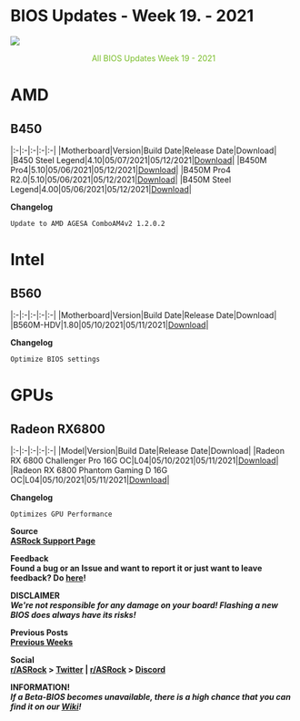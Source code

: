 # BIOS Updates - Week 19. - 2021

<img style="margin-left:auto;margin-right:auto;display: block;" src="/ASRockWiki/assets/img/includes/wiki/bios_updates.png">

<p style="text-align:center;color:#79bd28">All BIOS Updates Week 19 - 2021</p>

# AMD

## **B450**

|:-|:-|:-|:-|:-|
|Motherboard|Version|Build Date|Release Date|Download|
|B450 Steel Legend|4.10|05/07/2021|05/12/2021|[Download](https://www.asrock.com/MB/AMD/B450%20Steel%20Legend/index.asp#BIOS)|
|B450M Pro4|5.10|05/06/2021|05/12/2021|[Download](https://www.asrock.com/MB/AMD/B450M%20Pro4/index.asp#BIOS)|
|B450M Pro4 R2.0|5.10|05/06/2021|05/12/2021|[Download](https://www.asrock.com/MB/AMD/B450M%20Pro4%20R2.0/index.asp#BIOS)|
|B450M Steel Legend|4.00|05/06/2021|05/12/2021|[Download](https://www.asrock.com/MB/AMD/B450M%20Steel%20Legend/index.asp#BIOS)|

**Changelog**

    Update to AMD AGESA ComboAM4v2 1.2.0.2

# Intel

## **B560**

|:-|:-|:-|:-|:-|
|Motherboard|Version|Build Date|Release Date|Download|
|B560M-HDV|1.80|05/10/2021|05/11/2021|[Download](https://www.asrock.com/MB/Intel/B560M-HDV/index.asp#BIOS)|

**Changelog**

    Optimize BIOS settings

# GPUs

## **Radeon RX6800**

|:-|:-|:-|:-|:-|
|Model|Version|Build Date|Release Date|Download|
|Radeon RX 6800 Challenger Pro 16G OC|L04|05/10/2021|05/11/2021|[Download](https://www.asrock.com/Graphics-Card/AMD/Radeon%20RX%206800%20Challenger%20Pro%2016G%20OC/index.asp#BIOS)|
|Radeon RX 6800 Phantom Gaming D 16G OC|L04|05/10/2021|05/11/2021|[Download](https://www.asrock.com/Graphics-Card/AMD/Radeon%20RX%206800%20Phantom%20Gaming%20D%2016G%20OC/index.asp#BIOS)|

**Changelog**

    Optimizes GPU Performance

**Source**  
[**ASRock Support Page**](https://www.asrock.com/support/index.asp?cat=BIOS)

**Feedback**  
**Found a bug or an Issue and want to report it or just want to leave feedback? Do [here](https://event.asrock.com/tsd.asp)!**

**DISCLAIMER**  
***We're not responsible for any damage on your board! Flashing a new BIOS does always have its risks!***

**Previous Posts**  
[**Previous Weeks**](https://www.reddit.com/r/ASRock/?f=flair_name%3A%22BIOS%20Release%22)

**Social**  
**[r/ASRock](https://www.reddit.com/r/ASRock/) > [Twitter](https://twitter.com/redditASRock) | [r/ASRock](https://www.reddit.com/r/ASRock/) > [Discord](https://discord.gg/rFrMpxV)**

**INFORMATION!**  
***If a Beta-BIOS becomes unavailable, there is a high chance that you can find it on our [Wiki](https://botflakes.github.io/ASRockWiki/beta_bios/)!***